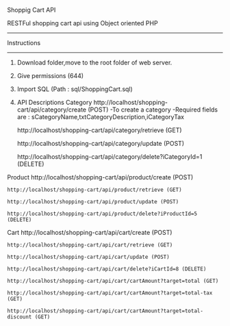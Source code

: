 Shoppig Cart API

RESTFul shopping cart api using Object oriented PHP

************
Instructions
************

1. Download folder,move to the root folder of web server.
2. Give permissions (644)
3. Import SQL (Path : sql/ShoppingCart.sql)
4. API Descriptions
Category
	http://localhost/shopping-cart/api/category/create (POST)
	-To create a category
	-Required fields are :
		sCategoryName,txtCategoryDescription,iCategoryTax
	
	http://localhost/shopping-cart/api/category/retrieve (GET)
	
	http://localhost/shopping-cart/api/category/update (POST)

	http://localhost/shopping-cart/api/category/delete?iCategoryId=1 (DELETE)
	
Product
	http://localhost/shopping-cart/api/product/create (POST)
	
	http://localhost/shopping-cart/api/product/retrieve (GET)

	http://localhost/shopping-cart/api/product/update (POST)
	
	http://localhost/shopping-cart/api/product/delete?iProductId=5 (DELETE)
	
Cart
	http://localhost/shopping-cart/api/cart/create (POST)
	
	http://localhost/shopping-cart/api/cart/retrieve (GET)

	http://localhost/shopping-cart/api/cart/update (POST)

	http://localhost/shopping-cart/api/cart/delete?iCartId=8 (DELETE)

	http://localhost/shopping-cart/api/cart/cartAmount?target=total (GET)

	http://localhost/shopping-cart/api/cart/cartAmount?target=total-tax (GET)

	http://localhost/shopping-cart/api/cart/cartAmount?target=total-discount (GET)

